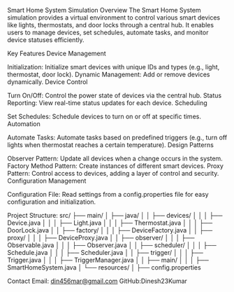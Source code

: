 Smart Home System Simulation Overview
The Smart Home System simulation provides a virtual environment to control various smart devices like lights, thermostats, and door locks through a central hub. It enables users to manage devices, set schedules, automate tasks, and monitor device statuses efficiently.

Key Features
Device Management

Initialization: Initialize smart devices with unique IDs and types (e.g., light, thermostat, door lock).
Dynamic Management: Add or remove devices dynamically.
Device Control

Turn On/Off: Control the power state of devices via the central hub.
Status Reporting: View real-time status updates for each device.
Scheduling

Set Schedules: Schedule devices to turn on or off at specific times.
Automation

Automate Tasks: Automate tasks based on predefined triggers (e.g., turn off lights when thermostat reaches a certain temperature).
Design Patterns

Observer Pattern: Update all devices when a change occurs in the system.
Factory Method Pattern: Create instances of different smart devices.
Proxy Pattern: Control access to devices, adding a layer of control and security.
Configuration Management

Configuration File: Read settings from a config.properties file for easy configuration and initialization.

Project Structure:
src/
├── main/
│   ├── java/
│   │   ├── devices/
│   │   │   ├── Device.java
│   │   │   ├── Light.java
│   │   │   ├── Thermostat.java
│   │   │   ├── DoorLock.java
│   │   ├── factory/
│   │   │   ├── DeviceFactory.java
│   │   ├── proxy/
│   │   │   ├── DeviceProxy.java
│   │   ├── observer/
│   │   │   ├── Observable.java
│   │   │   ├── Observer.java
│   │   ├── scheduler/
│   │   │   ├── Schedule.java
│   │   │   ├── Scheduler.java
│   │   ├── trigger/
│   │   │   ├── Trigger.java
│   │   │   ├── TriggerManager.java
│   │   ├── main/
│   │   │   ├── SmartHomeSystem.java
│   └── resources/
│       ├── config.properties


Contact Email:
din456mar@gmail.com
GitHub:Dinesh23Kumar

